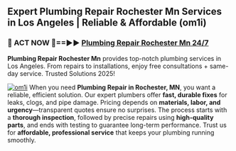 ## Expert Plumbing Repair Rochester Mn Services in Los Angeles | Reliable & Affordable (om1i)  

<h3>🚿 ACT NOW 🌟==►► <a href="https://tinyurl.com/2ne6vx2x" rel="nofollow">Plumbing Repair Rochester Mn 24/7</a></h3>

**Plumbing Repair Rochester Mn** provides top-notch plumbing services in Los Angeles. From repairs to installations, enjoy free consultations + same-day service. Trusted Solutions 2025!

[![om1i](https://i.imgur.com/4PFF4AK.jpeg)](https://tinyurl.com/2ne6vx2x)
When you need **Plumbing Repair in Rochester, MN**, you want a reliable, efficient solution. Our expert plumbers offer **fast, durable fixes** for leaks, clogs, and pipe damage. Pricing depends on **materials, labor, and urgency**—transparent quotes ensure no surprises. The process starts with a **thorough inspection**, followed by precise repairs using **high-quality parts**, and ends with testing to guarantee long-term performance. Trust us for **affordable, professional service** that keeps your plumbing running smoothly.